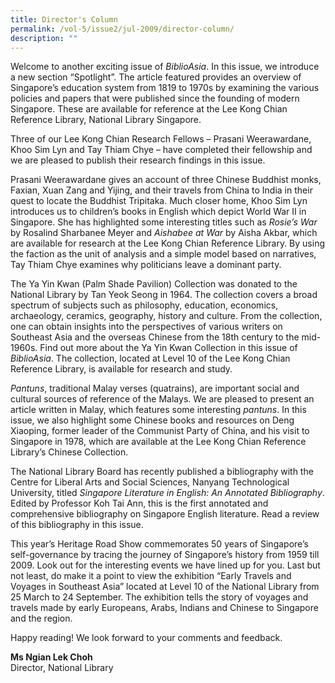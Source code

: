 ```yaml
---
title: Director's Column
permalink: /vol-5/issue2/jul-2009/director-column/
description: ""
---
```

Welcome to another exciting issue of *BiblioAsia*. In this issue, we introduce a new section “Spotlight”. The article featured provides an overview of Singapore’s education system from 1819 to 1970s by examining the various policies and papers that were published since the founding of modern Singapore. These are available for reference at the Lee Kong Chian Reference Library, National Library Singapore.

Three of our Lee Kong Chian Research Fellows – Prasani Weerawardane, Khoo Sim Lyn and Tay Thiam Chye – have completed their fellowship and we are pleased to publish their research findings in this issue.

Prasani Weerawardane gives an account of three Chinese Buddhist monks, Faxian, Xuan Zang and Yijing, and their travels from China to India in their quest to locate the Buddhist Tripitaka. Much closer home, Khoo Sim Lyn introduces us to children’s books in English which depict World War II in Singapore. She has highlighted some interesting titles such as *Rosie’s War* by Rosalind Sharbanee Meyer and *Aishabee at War* by Aisha Akbar, which are available for research at the Lee Kong Chian Reference Library. By using the faction as the unit of analysis and a simple model based on narratives, Tay Thiam Chye examines why politicians leave a dominant party.

The Ya Yin Kwan (Palm Shade Pavilion) Collection was donated to the National Library by Tan Yeok Seong in 1964. The collection covers a broad spectrum of subjects such as philosophy, education, economics, archaeology, ceramics, geography, history and culture. From the collection, one can obtain insights into the perspectives of various writers on Southeast Asia and the overseas Chinese from the 18th century to the mid-1960s. Find out more about the Ya Yin Kwan Collection in this issue of *BiblioAsia*. The collection, located at Level 10 of the Lee Kong Chian Reference Library, is available for research and study.

*Pantuns*, traditional Malay verses (quatrains), are important social and cultural sources of reference of the Malays. We are pleased to present an article written in Malay, which features some interesting *pantuns*. In this issue, we also highlight some Chinese books and resources on Deng Xiaoping, former leader of the Communist Party of China, and his visit to Singapore in 1978, which are available at the Lee Kong Chian Reference Library’s Chinese Collection.

The National Library Board has recently published a bibliography with the Centre for Liberal Arts and Social Sciences, Nanyang Technological University, titled *Singapore Literature in English: An Annotated Bibliography*. Edited by Professor Koh Tai Ann, this is the first annotated and comprehensive bibliography on Singapore English literature. Read a review of this bibliography in this issue.

This year’s Heritage Road Show commemorates 50 years of Singapore’s self-governance by tracing the journey of Singapore’s history from 1959 till 2009. Look out for the interesting events we have lined up for you. Last but not least, do make it a point to view the exhibition “Early Travels and Voyages in Southeast Asia” located at Level 10 of the National Library from 25 March to 24 September. The exhibition tells the story of voyages and travels made by early Europeans, Arabs, Indians and Chinese to Singapore and the region.

Happy reading! We look forward to your comments and feedback.

<b>Ms Ngian Lek Choh</b> <br> Director, National Library